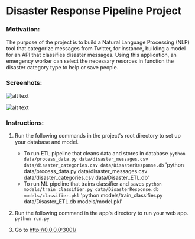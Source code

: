 # Disaster Response Pipeline Project

### Motivation:
The purpose of the project is to build a Natural Language Processing (NLP) tool that categorize messages from Twitter, for instance, building a model for an API that classifies disaster messages.
Using this application, an emergency worker can select the necessary resorces in function the disaster category type to help or save people.

### Screenhots:

![alt text](https://github.com/jordilucas16/disaster_response/blob/master/screenshot_1.PNG)

![alt text](https://github.com/jordilucas16/disaster_response/blob/master/screenshot_2.PNG)

### Instructions:
1. Run the following commands in the project's root directory to set up your database and model.

    - To run ETL pipeline that cleans data and stores in database
        `python data/process_data.py data/disaster_messages.csv data/disaster_categories.csv data/DisasterResponse.db`
        'python data/process_data.py data/disaster_messages.csv data/disaster_categories.csv data/Disaster_ETL.db'
    - To run ML pipeline that trains classifier and saves
        `python models/train_classifier.py data/DisasterResponse.db models/classifier.pkl`
        'python models/train_classifier.py data/Disaster_ETL.db models/model.pkl'

2. Run the following command in the app's directory to run your web app.
    `python run.py`

3. Go to http://0.0.0.0:3001/
